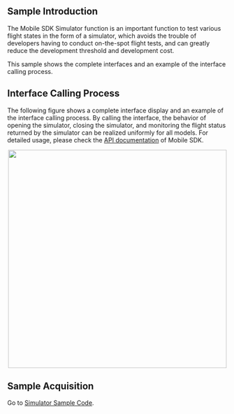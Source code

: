 ## Sample Introduction
The Mobile SDK Simulator function is an important function to test various flight states in the form of a simulator, which avoids the trouble of developers having to conduct on-the-spot flight tests, and can greatly reduce the development threshold and development cost. 

This sample shows the complete interfaces and an example of the interface calling process.


## Interface Calling Process

The following figure shows a complete interface display and an example of the interface calling process. By calling the interface, the behavior of opening the simulator, closing the simulator, and monitoring the flight status returned by the simulator can be realized uniformly for all models. For detailed usage, please check the [API documentation](https://developer.dji.com/api-reference-v5/android-api/Components/ISimulatorManager/ISimulatorManager.html) of Mobile SDK.

<div align=center><img src="https://terra-1-g.djicdn.com/71a7d383e71a4fb8887a310eb746b47f/msdk/Documentation/V5.1/sample/simulator%20en.png" width="500" ></div>




## Sample Acquisition

 Go to [Simulator Sample Code](https://github.com/dji-sdk/Mobile-SDK-Android-V5/tree/dev-sdk-main/SampleCode-V5/android-sdk-v5-sample/src/main/java/dji/sampleV5/aircraft).
